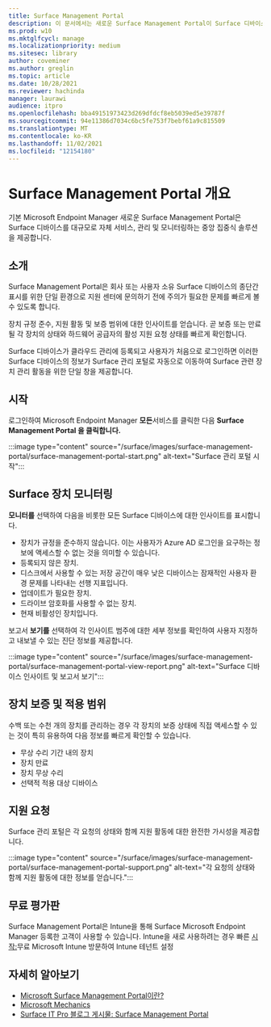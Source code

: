 ```yaml
---
title: Surface Management Portal
description: 이 문서에서는 새로운 Surface Management Portal이 Surface 디바이스를 대규모로 자체 서비스, 관리 및 모니터링하는 중앙 집중식 솔루션을 제공하는 방법을 설명합니다.
ms.prod: w10
ms.mktglfcycl: manage
ms.localizationpriority: medium
ms.sitesec: library
author: coveminer
ms.author: greglin
ms.topic: article
ms.date: 10/28/2021
ms.reviewer: hachinda
manager: laurawi
audience: itpro
ms.openlocfilehash: bba49151973423d269dfdcf8eb5039ed5e39787f
ms.sourcegitcommit: 94e11386d7034c6bc5fe753f7bebf61a9c815509
ms.translationtype: MT
ms.contentlocale: ko-KR
ms.lasthandoff: 11/02/2021
ms.locfileid: "12154180"
---
```

# <a name="surface-management-portal-overview"></a>Surface Management Portal 개요

기본 Microsoft Endpoint Manager 새로운 Surface Management Portal은 Surface 디바이스를 대규모로 자체 서비스, 관리 및 모니터링하는 중앙 집중식 솔루션을 제공합니다.

## <a name="introduction"></a>소개

Surface Management Portal은 회사 또는 사용자 소유 Surface 디바이스의 종단간 표시를 위한 단일 환경으로 지원 센터에 문의하기 전에 주의가 필요한 문제를 빠르게 볼 수 있도록 합니다.

장치 규정 준수, 지원 활동 및 보증 범위에 대한 인사이트를 얻습니다. 곧 보증 또는 만료될 각 장치의 상태와 하드웨어 공급자의 활성 지원 요청 상태를 빠르게 확인합니다.

Surface 디바이스가 클라우드 관리에 등록되고 사용자가 처음으로 로그인하면 이러한 Surface 디바이스의 정보가 Surface 관리 포털로 자동으로 이동하여 Surface 관련 장치 관리 활동을 위한 단일 창을 제공합니다.

## <a name="get-started"></a>시작

로그인하여 Microsoft Endpoint Manager **모든**서비스를 클릭한 다음 **Surface Management Portal 을 클릭합니다.**

:::image type="content" source="/surface/images/surface-management-portal/surface-management-portal-start.png" alt-text="Surface 관리 포털 시작":::

## <a name="monitor-surface-devices"></a>Surface 장치 모니터링

**모니터를** 선택하여 다음을 비롯한 모든 Surface 디바이스에 대한 인사이트를 표시합니다.

- 장치가 규정을 준수하지 않습니다. 이는 사용자가 Azure AD 로그인을 요구하는 정보에 액세스할 수 없는 것을 의미할 수 있습니다.
- 등록되지 않은 장치.
- 디스크에서 사용할 수 있는 저장 공간이 매우 낮은 디바이스는 잠재적인 사용자 환경 문제를 나타내는 선행 지표입니다.
- 업데이트가 필요한 장치.
- 드라이브 암호화를 사용할 수 없는 장치.
- 현재 비활성인 장치입니다.

보고서 **보기를** 선택하여 각 인사이트 범주에 대한 세부 정보를 확인하여 사용자 지정하고 내보낼 수 있는 진단 정보를 제공합니다.

:::image type="content" source="/surface/images/surface-management-portal/surface-management-portal-view-report.png" alt-text="Surface 디바이스 인사이트 및 보고서 보기":::

## <a name="device-warranty-and-coverage"></a>장치 보증 및 적용 범위

수백 또는 수천 개의 장치를 관리하는 경우 각 장치의 보증 상태에 직접 액세스할 수 있는 것이 특히 유용하여 다음 정보를 빠르게 확인할 수 있습니다.

- 무상 수리 기간 내의 장치
- 장치 만료
- 장치 무상 수리
- 선택적 적용 대상 디바이스

## <a name="support-requests"></a>지원 요청

Surface 관리 포털은 각 요청의 상태와 함께 지원 활동에 대한 완전한 가시성을 제공합니다.

:::image type="content" source="/surface/images/surface-management-portal/surface-management-portal-support.png" alt-text="각 요청의 상태와 함께 지원 활동에 대한 정보를 얻습니다.":::

## <a name="try-for-free"></a>무료 평가판

Surface Management Portal은 Intune을 통해 Surface Microsoft Endpoint Manager 등록한 고객이 사용할 수 있습니다. Intune을 새로 사용하려는 경우 빠른 [시작:](/mem/intune/fundamentals/free-trial-sign-up)무료 Microsoft Intune 방문하여 Intune 테넌트 설정

## <a name="learn-more"></a>자세히 알아보기

- [Microsoft Surface Management Portal이란?](/mem/intune/fundamentals/surface-management-portal?)
- [Microsoft Mechanics](https://youtu.be/_MmutkqNudk)
- [Surface IT Pro 블로그 게시물: Surface Management Portal](https://techcommunity.microsoft.com/t5/surface-it-pro-blog/surface-management-portal/ba-p/1419017)
